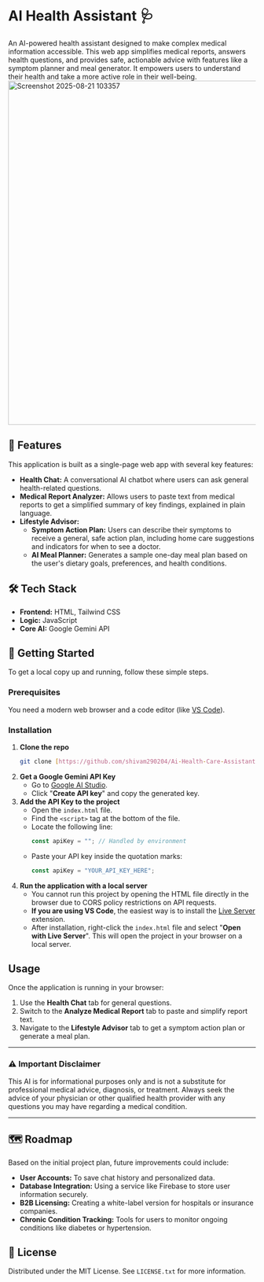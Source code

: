 
# AI Health Assistant 🩺


An AI-powered health assistant designed to make complex medical information accessible. This web app simplifies medical reports, answers health questions, and provides safe, actionable advice with features like a symptom planner and meal generator. It empowers users to understand their health and take a more active role in their well-being.
<img width="700" height="700" alt="Screenshot 2025-08-21 103357" src="https://github.com/user-attachments/assets/9301e0bf-8475-42ab-a3ff-b100dde40799" />

## 🌟 Features

This application is built as a single-page web app with several key features:

* **Health Chat:** A conversational AI chatbot where users can ask general health-related questions.
* **Medical Report Analyzer:** Allows users to paste text from medical reports to get a simplified summary of key findings, explained in plain language.
* **Lifestyle Advisor:**
    * **Symptom Action Plan:** Users can describe their symptoms to receive a general, safe action plan, including home care suggestions and indicators for when to see a doctor.
    * **AI Meal Planner:** Generates a sample one-day meal plan based on the user's dietary goals, preferences, and health conditions.

## 🛠️ Tech Stack

* **Frontend:** HTML, Tailwind CSS
* **Logic:** JavaScript
* **Core AI:** Google Gemini API

## 🚀 Getting Started

To get a local copy up and running, follow these simple steps.

### Prerequisites

You need a modern web browser and a code editor (like [VS Code](https://code.visualstudio.com/)).

### Installation

1.  **Clone the repo**
    ```sh
    git clone [https://github.com/shivam290204/Ai-Health-Care-Assistant.git](https://github.com/shivam290204/Ai-Health-Care-Assistant.git)
    ```
2.  **Get a Google Gemini API Key**
    * Go to [Google AI Studio](https://aistudio.google.com/app/apikey).
    * Click "**Create API key**" and copy the generated key.
3.  **Add the API Key to the project**
    * Open the `index.html` file.
    * Find the `<script>` tag at the bottom of the file.
    * Locate the following line:
        ```javascript
        const apiKey = ""; // Handled by environment
        ```
    * Paste your API key inside the quotation marks:
        ```javascript
        const apiKey = "YOUR_API_KEY_HERE";
        ```
4.  **Run the application with a local server**
    * You cannot run this project by opening the HTML file directly in the browser due to CORS policy restrictions on API requests.
    * **If you are using VS Code**, the easiest way is to install the [Live Server](https://marketplace.visualstudio.com/items?itemName=ritwickdey.LiveServer) extension.
    * After installation, right-click the `index.html` file and select "**Open with Live Server**". This will open the project in your browser on a local server.

## Usage

Once the application is running in your browser:

1.  Use the **Health Chat** tab for general questions.
2.  Switch to the **Analyze Medical Report** tab to paste and simplify report text.
3.  Navigate to the **Lifestyle Advisor** tab to get a symptom action plan or generate a meal plan.

---

### ⚠️ Important Disclaimer

This AI is for informational purposes only and is not a substitute for professional medical advice, diagnosis, or treatment. Always seek the advice of your physician or other qualified health provider with any questions you may have regarding a medical condition.

---

## 🗺️ Roadmap

Based on the initial project plan, future improvements could include:

* **User Accounts:** To save chat history and personalized data.
* **Database Integration:** Using a service like Firebase to store user information securely.
* **B2B Licensing:** Creating a white-label version for hospitals or insurance companies.
* **Chronic Condition Tracking:** Tools for users to monitor ongoing conditions like diabetes or hypertension.

## 📄 License

Distributed under the MIT License. See `LICENSE.txt` for more information.
